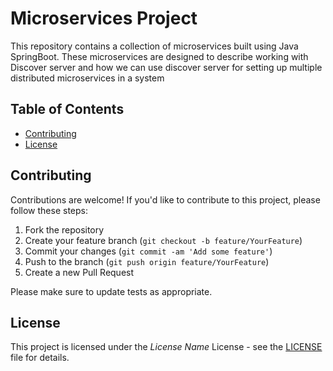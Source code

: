 <h1>Microservices Project</h1>
<p>This repository contains a collection of microservices built using Java SpringBoot. These microservices are designed to describe working with Discover server and how we can use discover server for setting up multiple distributed microservices in a system </p>
<h2>Table of Contents</h2>
    <ul>
        <li><a href="#contributing">Contributing</a></li>
        <li><a href="#license">License</a></li>
    </ul>
 <h2 id="contributing">Contributing</h2>
 <p>Contributions are welcome! If you'd like to contribute to this project, please follow these steps:</p>
 <ol>
        <li>Fork the repository</li>
        <li>Create your feature branch (<code>git checkout -b feature/YourFeature</code>)</li>
        <li>Commit your changes (<code>git commit -am 'Add some feature'</code>)</li>
        <li>Push to the branch (<code>git push origin feature/YourFeature</code>)</li>
        <li>Create a new Pull Request</li>
    </ol>

 <p>Please make sure to update tests as appropriate.</p>

 <h2 id="license">License</h2>

 <p>This project is licensed under the <em>License Name</em> License - see the <a href="LICENSE">LICENSE</a> file for details.</p>


